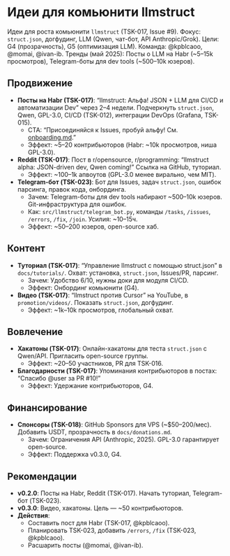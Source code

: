 # Идеи для комьюнити llmstruct

Идеи для роста комьюнити `llmstruct` (TSK-017, Issue #9). Фокус: `struct.json`, догфудинг, LLM (Qwen, чат-бот, API Anthropic/Grok). Цели: G4 (прозрачность), G5 (оптимизация LLM). Команда: @kpblcaoo, @momai, @ivan-ib. Тренды (май 2025): Посты о LLM на Habr (~5–15k просмотров), Telegram-боты для dev tools (~500–10k юзеров).

## Продвижение
- **Посты на Habr (TSK-017)**: “llmstruct: Альфа! JSON + LLM для CI/CD и автоматизации Dev” через 2–4 недели. Подчеркнуть `struct.json`, Qwen, GPL-3.0, CI/CD (TSK-012), интеграции DevOps (Grafana, TSK-015).
  - CTA: “Присоединяйся к Issues, пробуй альфу! См. [onboarding.md](#onboarding.md).”
  - Эффект: ~5–20 контрибьюторов (Habr: ~10k просмотров, ниша GPL-3.0).
- **Reddit (TSK-017)**: Пост в r/opensource, r/programming: “llmstruct alpha: JSON-driven dev, Qwen coming!” Ссылка на GitHub, туториал.
  - Эффект: ~100–1k апвоутов (GPL-3.0 менее вирально, чем MIT).
- **Telegram-бот (TSK-023)**: Бот для Issues, задач `struct.json`, ошибок парсинга, правок кода, онбординга.
  - Зачем: Telegram-боты для dev tools набирают ~500–10k юзеров. Git-инфраструктура для ошибок.
  - Как: `src/llmstruct/telegram_bot.py`, команды `/tasks`, `/issues`, `/errors`, `/fix`, `/join`. Усилия: ~10–15ч.
  - Эффект: ~50–200 юзеров, open-source хаб.

## Контент
- **Туториал (TSK-017)**: “Управление llmstruct с помощью struct.json” в `docs/tutorials/`. Охват: установка, `struct.json`, Issues/PR, парсинг.
  - Зачем: Удобство 6/10, нужны доки для модуля CI/CD.
  - Эффект: Онбординг комьюнити (G4).
- **Видео (TSK-017)**: “llmstruct против Cursor” на YouTube, в `promotion/videos/`. Показать `struct.json`, догфудинг.
  - Эффект: ~1k–10k просмотров, глобальный охват.

## Вовлечение
- **Хакатоны (TSK-017)**: Онлайн-хакатоны для теста `struct.json` с Qwen/API. Пригласить open-source группы.
  - Эффект: ~20–50 участников, PR для TSK-016.
- **Благодарности (TSK-017)**: Упоминания контрибьюторов в постах: “Спасибо @user за PR #10!”
  - Эффект: Удержание контрибьюторов, G4.

## Финансирование
- **Спонсоры (TSK-018)**: GitHub Sponsors для VPS (~$50–200/мес). Добавить USDT, прозрачность в `docs/donations.md`.
  - Зачем: Ограничения API (Anthropic, 2025). GPL-3.0 гарантирует open-source.
  - Эффект: Поддержка v0.3.0, G4.

## Рекомендации
- **v0.2.0**: Посты на Habr, Reddit (TSK-017). Начать туториал, Telegram-бот (TSK-023).
- **v0.3.0**: Видео, хакатоны. Цель — ~50 контрибьюторов.
- **Действия**:
  - Составить пост для Habr (TSK-017, @kpblcaoo).
  - Планировать TSK-023, добавить `/errors`, `/fix` (TSK-023, @kpblcaoo).
  - Расшарить посты (@momai, @ivan-ib).